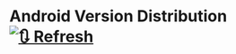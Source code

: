 # Android Version Distribution [![🔃 Refresh](https://github.com/SimonMarquis/Android-Version-Distribution/actions/workflows/refresh.yml/badge.svg)](https://github.com/SimonMarquis/Android-Version-Distribution/actions/workflows/refresh.yml)
